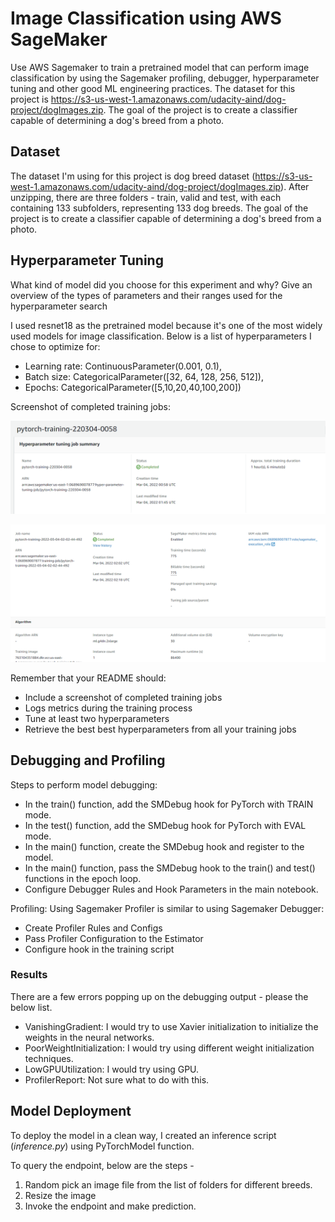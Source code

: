 # Image Classification using AWS SageMaker

Use AWS Sagemaker to train a pretrained model that can perform image classification by using the Sagemaker profiling, debugger, hyperparameter tuning and other good ML engineering practices. The dataset for this project is https://s3-us-west-1.amazonaws.com/udacity-aind/dog-project/dogImages.zip. The goal of the project is to create a classifier capable of determining a dog's breed from a photo.


## Dataset
The dataset I'm using for this project is dog breed dataset (https://s3-us-west-1.amazonaws.com/udacity-aind/dog-project/dogImages.zip). After unzipping, there are three folders - train, valid and test, with each containing 133 subfolders, representing 133 dog breeds. The goal of the project is to create a classifier capable of determining a dog's breed from a photo.

## Hyperparameter Tuning
What kind of model did you choose for this experiment and why? Give an overview of the types of parameters and their ranges used for the hyperparameter search

I used resnet18 as the pretrained model because it's one of the most widely used models for image classification. Below is a list of hyperparameters I chose to optimize for:

- Learning rate: ContinuousParameter(0.001, 0.1),
- Batch size: CategoricalParameter([32, 64, 128, 256, 512]),
- Epochs: CategoricalParameter([5,10,20,40,100,200])


Screenshot of completed training jobs:

![hyperparameter tuning](./screenshots/hpo_job.png)

![training job](./screenshots/training_job.png)


Remember that your README should:
- Include a screenshot of completed training jobs
- Logs metrics during the training process
- Tune at least two hyperparameters
- Retrieve the best best hyperparameters from all your training jobs

## Debugging and Profiling

Steps to perform model debugging:

- In the train() function, add the SMDebug hook for PyTorch with TRAIN mode.
- In the test() function, add the SMDebug hook for PyTorch with EVAL mode.
- In the main() function, create the SMDebug hook and register to the model.
- In the main() function, pass the SMDebug hook to the train() and test() functions in the epoch loop.
- Configure Debugger Rules and Hook Parameters in the main notebook.

Profiling: Using Sagemaker Profiler is similar to using Sagemaker Debugger:
- Create Profiler Rules and Configs
- Pass Profiler Configuration to the Estimator
- Configure hook in the training script

### Results

There are a few errors popping up on the debugging output - please the below list.

- VanishingGradient: I would try to use Xavier initialization to initialize the weights in the neural networks.
- PoorWeightInitialization: I would try using different weight initialization techniques.
- LowGPUUtilization: I would try using GPU.
- ProfilerReport: Not sure what to do with this.


## Model Deployment

To deploy the model in a clean way, I created an inference script (*inference.py*) using PyTorchModel function. 

To query the endpoint, below are the steps -

1. Random pick an image file from the list of folders for different breeds.
2. Resize the image
3. Invoke the endpoint and make prediction. 


